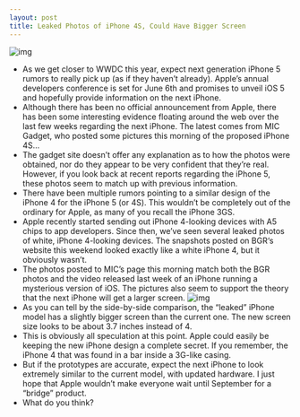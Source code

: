 ```yaml
---
layout: post
title: Leaked Photos of iPhone 4S, Could Have Bigger Screen
---
```

![img](http://media.idownloadblog.com/wp-content/uploads/2011/04/iphone-4s-white.jpg)
* As we get closer to WWDC this year, expect next generation iPhone 5 rumors to really pick up (as if they haven’t already). Apple’s annual developers conference is set for June 6th and promises to unveil iOS 5 and hopefully provide information on the next iPhone.
* Although there has been no official announcement from Apple, there has been some interesting evidence floating around the web over the last few weeks regarding the next iPhone. The latest comes from MIC Gadget, who posted some pictures this morning of the proposed iPhone 4S…
* The gadget site doesn’t offer any explanation as to how the photos were obtained, nor do they appear to be very confident that they’re real. However, if you look back at recent reports regarding the iPhone 5, these photos seem to match up with previous information.
* There have been multiple rumors pointing to a similar design of the iPhone 4 for the iPhone 5 (or 4S). This wouldn’t be completely out of the ordinary for Apple, as many of you recall the iPhone 3GS.
* Apple recently started sending out iPhone 4-looking devices with A5 chips to app developers. Since then, we’ve seen several leaked photos of white, iPhone 4-looking devices. The snapshots posted on BGR‘s website this weekend looked exactly like a white iPhone 4, but it obviously wasn’t.
* The photos posted to MIC’s page this morning match both the BGR photos and the video released last week of an iPhone running a mysterious version of iOS. The pictures also seem to support the theory that the next iPhone will get a larger screen.
![img](http://media.idownloadblog.com/wp-content/uploads/2011/04/iphone-4s-white-case.jpg)
* As you can tell by the side-by-side comparison, the “leaked” iPhone model has a slightly bigger screen than the current one. The new screen size looks to be about 3.7 inches instead of 4.
* This is obviously all speculation at this point. Apple could easily be keeping the new iPhone design a complete secret. If you remember, the iPhone 4 that was found in a bar inside a 3G-like casing.
* But if the prototypes are accurate, expect the next iPhone to look extremely similar to the current model, with updated hardware. I just hope that Apple wouldn’t make everyone wait until September for a “bridge” product.
* What do you think?

